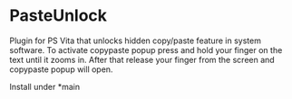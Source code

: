# PasteUnlock
Plugin for PS Vita that unlocks hidden copy/paste feature in system software.
To activate copypaste popup press and hold your finger on the text until it zooms in. After that release your finger from the screen and copypaste popup will open.

Install under *main
